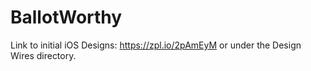 # BallotWorthy

Link to initial iOS Designs: https://zpl.io/2pAmEyM or under the Design Wires directory. 
